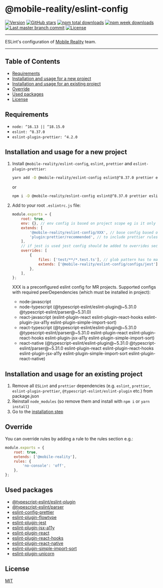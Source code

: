 # @mobile-reality/eslint-config

[![Version](https://img.shields.io/npm/v/@mobile-reality/eslint-config?style=for-the-badge)](https://www.npmjs.com/package/@mobile-reality/eslint-config)
[![GitHub stars](https://img.shields.io/github/stars/MobileReality/eslint-config?style=for-the-badge)](https://github.com/MobileReality/react-native-select-pro/stargazers)
[![npm total downloads](https://img.shields.io/npm/dt/@mobile-reality/eslint-config?style=for-the-badge)](https://www.npmjs.com/package/@mobile-reality/eslint-config)
[![npm week downloads](https://img.shields.io/npm/dw/@mobile-reality/eslint-config?style=for-the-badge)](https://www.npmjs.com/package/@mobile-reality/eslint-config)
[![Last master branch commit](https://img.shields.io/github/last-commit/MobileReality/eslint-config/master?style=for-the-badge)](https://github.com/MobileReality/eslint-config/commits/master)
[![License](https://img.shields.io/github/license/MobileReality/eslint-config?style=for-the-badge)](https://github.com/MobileReality/eslint-config/blob/master/LICENSE.md)

---

ESLint's configuration of [Mobile Reality](https://themobilereality.com) team.

---

## Table of Contents

-   [Requirements](#requirements)
-   [Installation and usage for a new project](#installation-and-usage-for-a-new-project)
-   [Installation and usage for an existing project](#installation-and-usage-for-an-existing-project)
-   [Override](#override)
-   [Used packages](#used-packages)
-   [License](#license)

## Requirements

-   `node: ^16.13 || ^18.15.0`
-   `eslint: ^8.37.0`
-   `eslint-plugin-prettier: ^4.2.0`

## Installation and usage for a new project

1. Install `@mobile-reality/eslint-config`, `eslint`, `prettier` and `eslint-plugin-prettier`:

    ```sh
    yarn add -D @mobile-reality/eslint-config eslint@^8.37.0 prettier eslint-plugin-prettier
    ```

    or

    ```sh
    npm i -D @mobile-reality/eslint-config eslint@^8.37.0 prettier eslint-plugin-prettier
    ```

2. Add to your root `.eslintrc.js` file:
    ```javascript
    module.exports = {
        root: true,
        env: {}, // env config is based on project scope eg is it only node or node+browser
        extends: [
            '@mobile-reality/eslint-config/XXX', // base config based on project scope, XXX described below
            'plugin:prettier/recommended', // to include prettier rules in eslint
        ],
        // if jest is used jest config should be added to overrides section
        overrides: [
            {
                files: ['test/**/*.test.ts'], // glob pattern has to match test files
                extends: ['@mobile-reality/eslint-config/configs/jest'],
            },
        ],
    };
    ```
    XXX is a preconfigured eslint config for MR projects. Supported configs with required peerDependencies (which must be installed in project):
    - node-javascript
    - node-typescript (@typescript-eslint/eslint-plugin@~5.31.0 @typescript-eslint/parser@~5.31.0)
    - react-javascript (eslint-plugin-react eslint-plugin-react-hooks eslint-plugin-jsx-a11y eslint-plugin-simple-import-sort)
    - react-typescript (@typescript-eslint/eslint-plugin@~5.31.0 @typescript-eslint/parser@~5.31.0 eslint-plugin-react eslint-plugin-react-hooks eslint-plugin-jsx-a11y eslint-plugin-simple-import-sort)
    - react-native (@typescript-eslint/eslint-plugin@~5.31.0 @typescript-eslint/parser@~5.31.0 eslint-plugin-react eslint-plugin-react-hooks eslint-plugin-jsx-a11y eslint-plugin-simple-import-sort eslint-plugin-react-native)

## Installation and usage for an existing project

1. Remove all `ESLint` and `prettier` dependencies (e.g. `eslint`, `prettier`, `eslint-plugin-prettier`, `@typescript-eslint/eslint-plugin` etc.) from package.json
2. Reinstall `node_modules` (so remove them and install with `npm i` or `yarn install`)
3. Go to the [installation step](#installation-and-usage-for-a-new-project)

## Override

You can override rules by adding a rule to the rules section e.g.:

```javascript
module.exports = {
    root: true,
    extends: ['@mobile-reality'],
    rules: {
        'no-console': 'off',
    },
};
```

## Used packages

-   [@typescript-eslint/eslint-plugin](https://github.com/typescript-eslint/typescript-eslint/tree/main/packages/eslint-plugin)
-   [@typescript-eslint/parser](https://github.com/typescript-eslint/typescript-eslint/tree/main/packages/parser)
-   [eslint-config-prettier](https://github.com/prettier/eslint-config-prettier)
-   [eslint-plugin-flowtype](https://github.com/gajus/eslint-plugin-flowtype)
-   [eslint-plugin-jest](https://github.com/jest-community/eslint-plugin-jest)
-   [eslint-plugin-jsx-a11y](https://github.com/jsx-eslint/eslint-plugin-jsx-a11y)
-   [eslint-plugin-react](https://github.com/yannickcr/eslint-plugin-react)
-   [eslint-plugin-react-hooks](https://github.com/facebook/react/tree/main/packages/eslint-plugin-react-hooks)
-   [eslint-plugin-react-native](https://github.com/intellicode/eslint-plugin-react-native)
-   [eslint-plugin-simple-import-sort](https://github.com/lydell/eslint-plugin-simple-import-sort)
-   [eslint-plugin-unicorn](https://github.com/sindresorhus/eslint-plugin-unicorn)

## License

[MIT](LICENSE.md)
